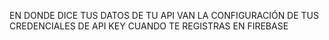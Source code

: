 EN DONDE DICE TUS DATOS DE TU API VAN LA CONFIGURACIÓN DE TUS CREDENCIALES DE API KEY CUANDO TE REGISTRAS EN FIREBASE
